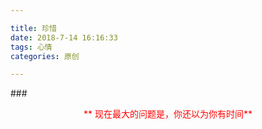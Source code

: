 ```yaml
---

title: 珍惜
date: 2018-7-14 16:16:33
tags: 心情
categories: 原创

---
```


<!-- ![](http://ohl8u210m.bkt.clouddn.com/) -->



###<center><font color=red> ** 现在最大的问题是，你还以为你有时间**</center>